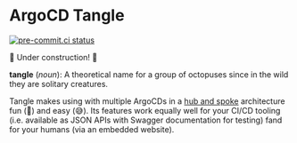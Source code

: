 # ArgoCD Tangle

[![pre-commit.ci status](https://results.pre-commit.ci/badge/github/ivanklee86/tangle/main.svg)](https://results.pre-commit.ci/latest/github/ivanklee86/tangle/main)

🚧 Under construction! 🚧

**tangle** (_noun_): A theoretical name for a group of octopuses since in the wild they are solitary creatures.

Tangle makes using with multiple ArgoCDs in a [hub and spoke](https://codefresh.io/learn/argo-cd/a-comprehensive-overview-of-argo-cd-architectures-2024/#post-24596-_1k4hvnsqwl60) architecture fun (🎉) and easy (😅).  Its features work equally well for your CI/CD tooling (i.e. available as JSON APIs with Swagger documentation for testing) fand for your humans (via an embedded website).
